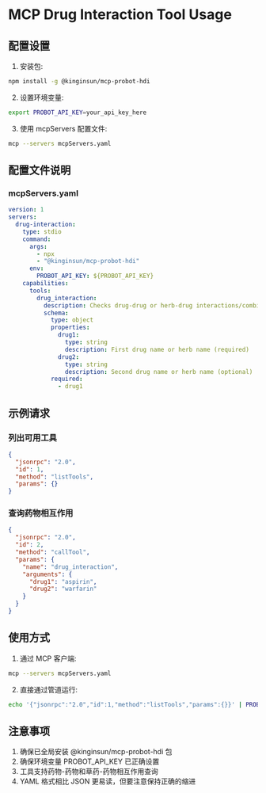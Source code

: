 # MCP Drug Interaction Tool Usage

## 配置设置

1. 安装包:

```bash
npm install -g @kinginsun/mcp-probot-hdi
```

2. 设置环境变量:

```bash
export PROBOT_API_KEY=your_api_key_here
```

3. 使用 mcpServers 配置文件:

```bash
mcp --servers mcpServers.yaml
```

## 配置文件说明

### mcpServers.yaml

```yaml
version: 1
servers:
  drug-interaction:
    type: stdio
    command:
      args:
        - npx
        - "@kinginsun/mcp-probot-hdi"
      env:
        PROBOT_API_KEY: ${PROBOT_API_KEY}
    capabilities:
      tools:
        drug_interaction:
          description: Checks drug-drug or herb-drug interactions/combination usages between two drugs or herbs
          schema:
            type: object
            properties:
              drug1:
                type: string
                description: First drug name or herb name (required)
              drug2:
                type: string
                description: Second drug name or herb name (optional)
            required:
              - drug1
```

## 示例请求

### 列出可用工具

```json
{
  "jsonrpc": "2.0",
  "id": 1,
  "method": "listTools",
  "params": {}
}
```

### 查询药物相互作用

```json
{
  "jsonrpc": "2.0",
  "id": 2,
  "method": "callTool",
  "params": {
    "name": "drug_interaction",
    "arguments": {
      "drug1": "aspirin",
      "drug2": "warfarin"
    }
  }
}
```

## 使用方式

1. 通过 MCP 客户端:

```bash
mcp --servers mcpServers.yaml
```

2. 直接通过管道运行:

```bash
echo '{"jsonrpc":"2.0","id":1,"method":"listTools","params":{}}' | PROBOT_API_KEY=your_api_key_here npx @kinginsun/mcp-probot-hdi
```

## 注意事项

1. 确保已全局安装 @kinginsun/mcp-probot-hdi 包
2. 确保环境变量 PROBOT_API_KEY 已正确设置
3. 工具支持药物-药物和草药-药物相互作用查询
4. YAML 格式相比 JSON 更易读，但要注意保持正确的缩进
